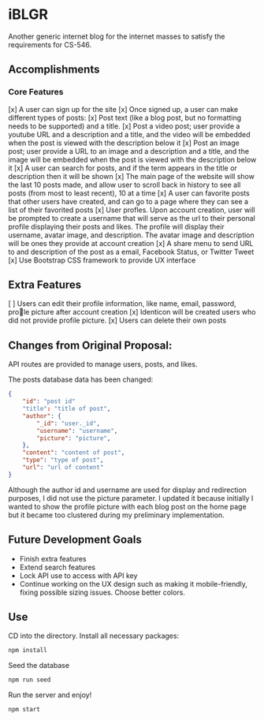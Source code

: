 # iBLGR

Another generic internet blog for the internet masses to satisfy the requirements for CS-546. 

## Accomplishments 

### Core Features

[x] A user can sign up for the site
[x] Once signed up, a user can make different types of posts:
    [x] Post text (like a blog post, but no formatting needs to be supported) and a title.
    [x] Post a video post; user provide a youtube URL and a description and a title, and the video will be embedded when the post is viewed with the description below it
    [x] Post an image post; user provide a URL to an image and a description and a title, and the image will be embedded when the post is viewed with the description below it
[x] A user can search for posts, and if the term appears in the title or description then it will be shown
[x] The main page of the website will show the last 10 posts made, and allow user to scroll back in history to see all posts (from most to least recent), 10 at a time
[x] A user can favorite posts that other users have created, and can go to a page where they can see a list of their favorited posts
[x] User profles. Upon account creation, user will be prompted to create a username that will serve as the url to their personal profile displaying their posts and likes. The profile will display their username, avatar image, and description. The avatar image and description will be ones they provide at account creation
[x] A share menu to send URL to and description of the post as a email, Facebook Status, or Twitter Tweet
[x] Use Bootstrap CSS framework to provide UX interface

## Extra Features
[ ] Users can edit their profile information, like name, email, password, pro􏰂le picture after account creation
[x] Identicon will be created users who did not provide profile picture.
[x] Users can delete their own posts


## Changes from Original Proposal: 

API routes are provided to manage users, posts, and likes. 

The posts database data has been changed: 

```JSON
{
    "id": "post id"
    "title": "title of post", 
    "author": {
        "_id": "user._id", 
        "username": "username",
        "picture": "picture",
    },
    "content": "content of post", 
    "type": "type of post", 
    "url": "url of content"
}
```

Although the author id and username are used for display and redirection purposes, I did not use the picture parameter. I updated it because initially I wanted to show the profile picture with each blog post on the home page but it became too clustered during my preliminary implementation. 

## Future Development Goals

- Finish extra features
- Extend search features
- Lock API use to access with API key
- Continue working on the UX design such as making it mobile-friendly, fixing possible sizing issues. Choose better colors.

## Use 

CD into the directory. Install all necessary packages: 

```bash
npm install
```

Seed the database

```bash
npm run seed
```

Run the server and enjoy!

```bash 
npm start 
```